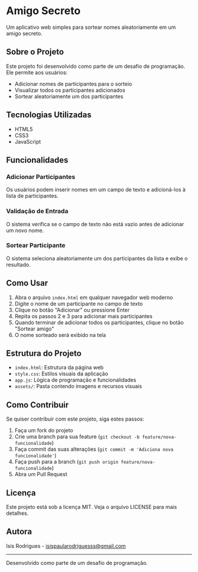 # Amigo Secreto

Um aplicativo web simples para sortear nomes aleatoriamente em um amigo secreto.

## Sobre o Projeto

Este projeto foi desenvolvido como parte de um desafio de programação. Ele permite aos usuários:
- Adicionar nomes de participantes para o sorteio
- Visualizar todos os participantes adicionados
- Sortear aleatoriamente um dos participantes

## Tecnologias Utilizadas

- HTML5
- CSS3
- JavaScript

## Funcionalidades

### Adicionar Participantes
Os usuários podem inserir nomes em um campo de texto e adicioná-los à lista de participantes.

### Validação de Entrada
O sistema verifica se o campo de texto não está vazio antes de adicionar um novo nome.

### Sortear Participante
O sistema seleciona aleatoriamente um dos participantes da lista e exibe o resultado.

## Como Usar

1. Abra o arquivo `index.html` em qualquer navegador web moderno
2. Digite o nome de um participante no campo de texto
3. Clique no botão "Adicionar" ou pressione Enter
4. Repita os passos 2 e 3 para adicionar mais participantes
5. Quando terminar de adicionar todos os participantes, clique no botão "Sortear amigo"
6. O nome sorteado será exibido na tela

## Estrutura do Projeto

- `index.html`: Estrutura da página web
- `style.css`: Estilos visuais da aplicação
- `app.js`: Lógica de programação e funcionalidades
- `assets/`: Pasta contendo imagens e recursos visuais

## Como Contribuir

Se quiser contribuir com este projeto, siga estes passos:

1. Faça um fork do projeto
2. Crie uma branch para sua feature (`git checkout -b feature/nova-funcionalidade`)
3. Faça commit das suas alterações (`git commit -m 'Adiciona nova funcionalidade'`)
4. Faça push para a branch (`git push origin feature/nova-funcionalidade`)
5. Abra um Pull Request

## Licença

Este projeto está sob a licença MIT. Veja o arquivo LICENSE para mais detalhes.

## Autora

Isis Rodrigues - isispaularodriguesss@gmail.com

---

Desenvolvido como parte de um desafio de programação.
